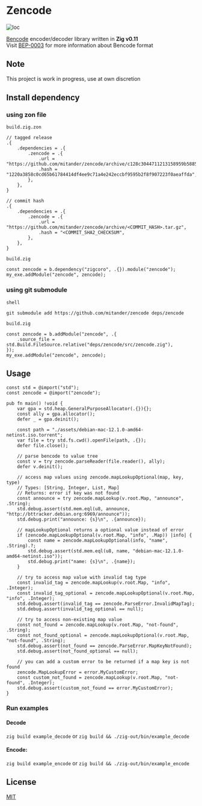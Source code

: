 # Zencode
![loc](https://sloc.xyz/github/mitander/zencode)

[Bencode](https://en.wikipedia.org/wiki/Bencode) encoder/decoder library written in __Zig v0.11__ \
Visit [BEP-0003](https://www.bittorrent.org/beps/bep_0003.html#bencoding) for more information about Bencode format

## Note
This project is work in progress, use at own discretion

## Install dependency

### using zon file

`build.zig.zon`
```zig
// tagged release
.{
    .dependencies = .{
        .zencode = .{
            .url = "https://github.com/mitander/zencode/archive/c128c3044711213158959b588507ef68a3dfcacc.tar.gz",
            .hash = "1220a3858c0cd65b61784414df4ee9c71a4e242eccbf9595b2f8f907223f0aeaffda",
        },
    },
}

// commit hash
.{
    .dependencies = .{
        .zencode = .{
            .url = "https://github.com/mitander/zencode/archive/<COMMIT_HASH>.tar.gz",
            .hash = "<COMMIT_SHA2_CHECKSUM",
        },
    },
}
```

`build.zig`
```zig
const zencode = b.dependency("zigcoro", .{}).module("zencode");
my_exe.addModule("zencode", zencode);
```

### using git submodule

`shell`
```shell
git submodule add https://github.com/mitander/zencode deps/zencode
```
`build.zig`
```zig
const zencode = b.addModule("zencode", .{
    .source_file = std.Build.FileSource.relative("deps/zencode/src/zencode.zig"),
});
my_exe.addModule("zencode", zencode);
```





## Usage
```zig
const std = @import("std");
const zencode = @import("zencode");

pub fn main() !void {
    var gpa = std.heap.GeneralPurposeAllocator(.{}){};
    const ally = gpa.allocator();
    defer _ = gpa.deinit();

    const path = "./assets/debian-mac-12.1.0-amd64-netinst.iso.torrent";
    var file = try std.fs.cwd().openFile(path, .{});
    defer file.close();

    // parse bencode to value tree
    const v = try zencode.parseReader(file.reader(), ally);
    defer v.deinit();

    // access map values using zencode.mapLookupOptional(map, key, type)
    // Types: [String, Integer, List, Map]
    // Returns: error if key was not found
    const announce = try zencode.mapLookup(v.root.Map, "announce", .String);
    std.debug.assert(std.mem.eql(u8, announce, "http://bttracker.debian.org:6969/announce"));
    std.debug.print("announce: {s}\n", .{announce});

    // mapLookupOptional returns a optional value instead of error
    if (zencode.mapLookupOptional(v.root.Map, "info", .Map)) |info| {
        const name = zencode.mapLookupOptional(info, "name", .String).?;
        std.debug.assert(std.mem.eql(u8, name, "debian-mac-12.1.0-amd64-netinst.iso"));
        std.debug.print("name: {s}\n", .{name});
    }

    // try to access map value with invalid tag type
    const invalid_tag = zencode.mapLookup(v.root.Map, "info", .Integer);
    const invalid_tag_optional = zencode.mapLookupOptional(v.root.Map, "info", .Integer);
    std.debug.assert(invalid_tag == zencode.ParseError.InvalidMapTag);
    std.debug.assert(invalid_tag_optional == null);

    // try to access non-existing map value
    const not_found = zencode.mapLookup(v.root.Map, "not-found", .String);
    const not_found_optional = zencode.mapLookupOptional(v.root.Map, "not-found", .String);
    std.debug.assert(not_found == zencode.ParseError.MapKeyNotFound);
    std.debug.assert(not_found_optional == null);

    // you can add a custom error to be returned if a map key is not found
    zencode.MapLookupError = error.MyCustomError;
    const custom_not_found = zencode.mapLookup(v.root.Map, "not-found", .Integer);
    std.debug.assert(custom_not_found == error.MyCustomError);
}
```

### Run examples
#### Decode
`zig build example_decode` or `zig build && ./zig-out/bin/example_decode`

#### Encode:
`zig build example_encode` or `zig build && ./zig-out/bin/example_encode`

## License
[MIT](/LICENSE)
